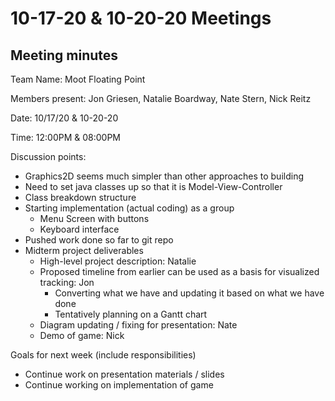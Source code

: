 # 10-17-20 & 10-20-20 Meetings

## Meeting minutes

Team Name: Moot Floating Point

Members present: Jon Griesen, Natalie Boardway, Nate Stern, Nick Reitz

Date: 10/17/20 & 10-20-20

Time: 12:00PM & 08:00PM

Discussion points:

* Graphics2D seems much simpler than other approaches to building
* Need to set java classes up so that it is Model-View-Controller
* Class breakdown structure
* Starting implementation (actual coding) as a group
   - Menu Screen with buttons
   - Keyboard interface
* Pushed work done so far to git repo
* Midterm project deliverables
   - High-level project description: Natalie
   - Proposed timeline from earlier can be used as a basis for visualized tracking: Jon
      - Converting what we have and updating it based on what we have done
      - Tentatively planning on a Gantt chart
   - Diagram updating / fixing for presentation: Nate
   - Demo of game: Nick

Goals for next week (include responsibilities)

* Continue work on presentation materials / slides
* Continue working on implementation of game
